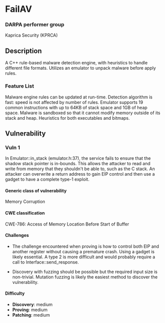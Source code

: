 # FailAV

### DARPA performer group
Kaprica Security (KPRCA)

## Description

A C++ rule-based malware detection engine, with heuristics to handle different file formats. Utilizes an emulator to unpack malware before apply rules.

### Feature List

Malware engine rules can be updated at run-time. Detection algorithm is fast: speed is not affected by number of rules. Emulator supports 19 common instructions with up to 64KB of stack space and 1GB of heap space. Malware is sandboxed so that it cannot modify memory outside of its stack and heap. Heuristics for both executables and bitmaps.

## Vulnerability
### Vuln 1
In Emulator::in_stack (emulator.h:37), the service fails to ensure that the shadow stack pointer is in-bounds. This allows the attacker to read and write from memory that they shouldn't be able to, such as the C stack. An attacker can overwrite a return address to gain EIP control and then use a gadget to have a complete type-1 exploit.

#### Generic class of vulnerability

Memory Corruption

#### CWE classification

CWE-786: Access of Memory Location Before Start of Buffer

#### Challenges

 - The challenge encountered when proving is how to control both EIP and another register without causing a premature crash. Using a gadget is likely essential. A type 2 is more difficult and would probably require a call to Interface::send_response.
 
 - Discovery with fuzzing should be possible but the required input size is non-trivial. Mutation fuzzing is likely the easiest method to discover the vulnerability.

#### Difficulty

 - **Discovery**: medium
 - **Proving**: medium
 - **Patching**: medium
